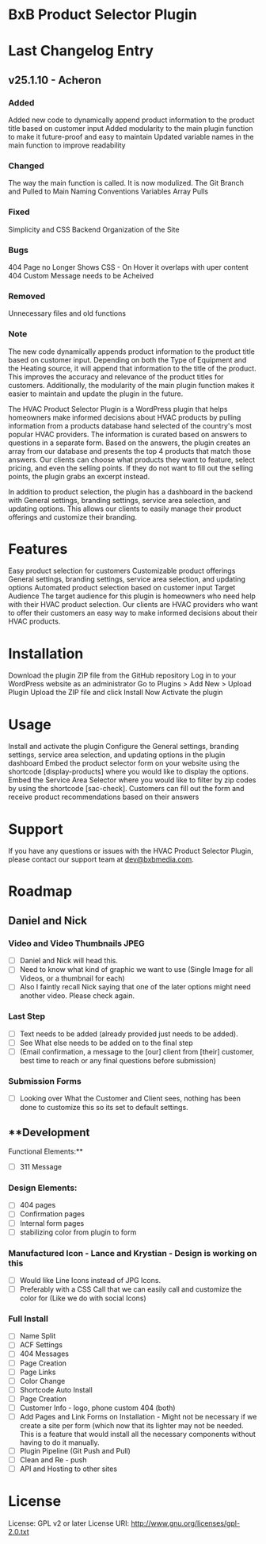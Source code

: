 # BxB Product Selector Plugin

# Last Changelog Entry

## v25.1.10 - Acheron
### Added
Added new code to dynamically append product information to the product title based on customer input
Added modularity to the main plugin function to make it future-proof and easy to maintain
Updated variable names in the main function to improve readability
### Changed
The way the main function is called. It is now modulized.
The Git Branch and Pulled to Main
Naming Conventions
Variables
Array Pulls
### Fixed
Simplicity and CSS
Backend Organization of the Site
### Bugs
404 Page no Longer Shows
CSS - On Hover it overlaps with uper content
404 Custom Message needs to be Acheived
### Removed
Unnecessary files and old functions
### Note
The new code dynamically appends product information to the product title based on customer input. Depending on both the Type of Equipment and the Heating source, it will append that information to the title of the product. This improves the accuracy and relevance of the product titles for customers. Additionally, the modularity of the main plugin function makes it easier to maintain and update the plugin in the future.

The HVAC Product Selector Plugin is a WordPress plugin that helps homeowners make informed decisions about HVAC products by pulling information from a products database hand selected of the country's most popular HVAC providers. The information is curated based on answers to questions in a separate form. Based on the answers, the plugin creates an array from our database and presents the top 4 products that match those answers. Our clients can choose what products they want to feature, select pricing, and even the selling points. If they do not want to fill out the selling points, the plugin grabs an excerpt instead.

In addition to product selection, the plugin has a dashboard in the backend with General settings, branding settings, service area selection, and updating options. This allows our clients to easily manage their product offerings and customize their branding.
# Features

Easy product selection for customers
Customizable product offerings
General settings, branding settings, service area selection, and updating options
Automated product selection based on customer input
Target Audience
The target audience for this plugin is homeowners who need help with their HVAC product selection. Our clients are HVAC providers who want to offer their customers an easy way to make informed decisions about their HVAC products.
# Installation

Download the plugin ZIP file from the GitHub repository
Log in to your WordPress website as an administrator
Go to Plugins > Add New > Upload Plugin
Upload the ZIP file and click Install Now
Activate the plugin
# Usage

Install and activate the plugin
Configure the General settings, branding settings, service area selection, and updating options in the plugin dashboard
Embed the product selector form on your website using the shortcode [display-products] where you would like to display the options.
Embed the Service  Area Selector where you would like to filter by zip codes by using the shortcode [sac-check].
Customers can fill out the form and receive product recommendations based on their answers
# Support

If you have any questions or issues with the HVAC Product Selector Plugin, please contact our support team at dev@bxbmedia.com.
# Roadmap

## **Daniel and Nick**

### **Video and Video Thumbnails JPEG**

- [ ]  Daniel and Nick will head this.
- [ ]  Need to know what kind of graphic we want to use (Single Image for all Videos, or a thumbnail for each)
- [ ]  Also I faintly recall Nick saying that one of the later options might need another video. Please check again.

### **Last Step**

- [ ]  Text needs to be added (already provided just needs to be added).
- [ ]  See What else needs to be added on to the final step
- [ ]  (Email confirmation, a message to the [our] client from [their] customer, best time to reach or any final questions before submission)

### **Submission Forms**

- [ ]  Looking over What the Customer and Client sees, nothing has been done to customize this so its set to default settings.

## **Development

Functional Elements:**

- [ ]  311 Message

### **Design Elements:**

- [ ]  404 pages
- [ ]  Confirmation pages
- [ ]  Internal form pages
- [ ]  stabilizing color from plugin to form

### **Manufactured Icon - Lance and Krystian - Design is working on this**

- [ ]  Would like Line Icons instead of JPG Icons.
- [ ]  Preferably with a CSS Call that we can easily call and customize the color for (Like we do with social Icons)

### **Full Install**
- [ ]  Name Split
- [ ]  ACF Settings
- [ ]  404 Messages
- [ ]  Page Creation
- [ ]  Page Links
- [ ]  Color Change
- [ ]  Shortcode Auto Install
- [ ]  Page Creation
- [ ]  Customer Info - logo, phone custom 404 (both)
- [ ]  Add Pages and Link Forms on Installation - Might not be necessary if we create a site per form (which now that its lighter may not be needed. This is a feature that would install all the necessary components without having to do it manually.
- [ ]  Plugin Pipeline (Git Push and Pull)
- [ ]  Clean and Re - push
- [ ]  API and Hosting to other sites
# License
  License:           GPL v2 or later
  License URI:       http://www.gnu.org/licenses/gpl-2.0.txt
